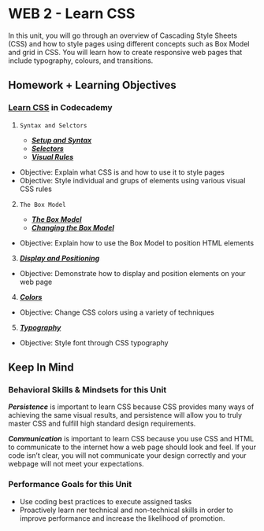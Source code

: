 # WEB 2 - Learn CSS

In this unit, you will go through an overview of Cascading Style Sheets (CSS) and how to style pages using different concepts such as Box Model and grid in CSS. You will learn how to create responsive web pages that include typography, colours, and transitions.

## Homework + Learning Objectives

### [Learn CSS](https://www.codecademy.com/learn/learn-css) in Codecademy

1. `Syntax and Selctors`

    * [***Setup and Syntax***](https://www.codecademy.com/courses/learn-css/lessons/learn-css-setup-and-syntax/resume)
    * [***Selectors***](https://www.codecademy.com/courses/learn-css/lessons/learn-css-selectors/resume)
    * [***Visual Rules***](https://www.codecademy.com/courses/learn-css/lessons/css-visual-rules/resume)

* Objective: Explain what CSS is and how to use it to style pages
* Objective: Style individual and grups of elements using various visual CSS rules

2. `The Box Model`

    * [***The Box Model***](https://www.codecademy.com/courses/learn-css/lessons/box-model-intro/resume)
    * [***Changing the Box Model***](https://www.codecademy.com/courses/learn-css/lessons/box-model-new/resume)

* Objective: Explain how to use the Box Model to position HTML elements

3. [***Display and Positioning***](https://www.codecademy.com/courses/learn-css/lessons/css-display-positioning/resume)

* Objective: Demonstrate how to display and position elements on your web page

4. [***Colors***](https://www.codecademy.com/courses/learn-css/lessons/color/resume)

* Objective: Change CSS colors using a variety of techniques

5. [***Typography***](https://www.codecademy.com/courses/learn-css/lessons/css-typography/resume)

* Objective: Style font through CSS typography

## Keep In Mind

### Behavioral Skills & Mindsets for this Unit

***Persistence*** is important to learn CSS because CSS provides many ways of achieving the same visual results, and persistence will allow you to truly master CSS and fulfill high standard design requirements.

***Communication*** is important to learn CSS because you use CSS and HTML to communicate to the internet how a web page should look and feel. If your code isn’t clear, you will not communicate your design correctly and your webpage will not meet your expectations.

### Performance Goals for this Unit

* Use coding best practices to execute assigned tasks
* Proactively learn ner technical and non-technical skills in order to improve performance and increase the likelihood of promotion.
